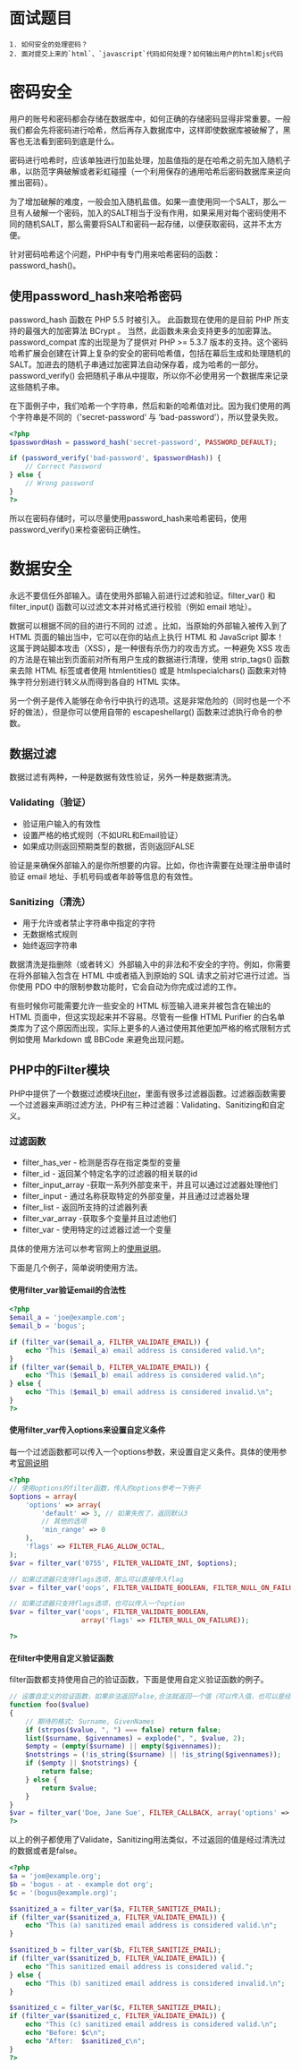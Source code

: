# 面试题目
```
1. 如何安全的处理密码？
2. 面对提交上来的`html`、`javascript`代码如何处理？如何输出用户的html和js代码
```
# 密码安全

用户的账号和密码都会存储在数据库中，如何正确的存储密码显得非常重要。一般我们都会先将密码进行哈希，然后再存入数据库中，这样即使数据库被破解了，黑客也无法看到密码到底是什么。

密码进行哈希时，应该单独进行加盐处理，加盐值指的是在哈希之前先加入随机子串，以防范字典破解或者彩虹碰撞（一个利用保存的通用哈希后密码数据库来逆向推出密码）。

为了增加破解的难度，一般会加入随机盐值。如果一直使用同一个SALT，那么一旦有人破解一个密码，加入的SALT相当于没有作用，如果采用对每个密码使用不同的随机SALT，那么需要将SALT和密码一起存储，以便获取密码，这并不太方便。

针对密码哈希这个问题，PHP中有专门用来哈希密码的函数：password_hash()。

## 使用password_hash来哈希密码

password_hash 函数在 PHP 5.5 时被引入。 此函数现在使用的是目前 PHP 所支持的最强大的加密算法 BCrypt 。 当然，此函数未来会支持更多的加密算法。 password_compat 库的出现是为了提供对 PHP >= 5.3.7 版本的支持。这个密码哈希扩展会创建在计算上复杂的安全的密码哈希值，包括在幕后生成和处理随机的 SALT。加进去的随机子串通过加密算法自动保存着，成为哈希的一部分。password_verify() 会把随机子串从中提取，所以你不必使用另一个数据库来记录这些随机子串。

在下面例子中，我们哈希一个字符串，然后和新的哈希值对比。因为我们使用的两个字符串是不同的（’secret-password’ 与 ‘bad-password’），所以登录失败。

```php
<?php
$passwordHash = password_hash('secret-password', PASSWORD_DEFAULT);

if (password_verify('bad-password', $passwordHash)) {
    // Correct Password
} else {
    // Wrong password
}
?>
```

所以在密码存储时，可以尽量使用password_hash来哈希密码，使用password_verify()来检查密码正确性。

# 数据安全
永远不要信任外部输入。请在使用外部输入前进行过滤和验证。filter_var() 和 filter_input() 函数可以过滤文本并对格式进行校验（例如 email 地址）。

数据可以根据不同的目的进行不同的 过滤 。比如，当原始的外部输入被传入到了 HTML 页面的输出当中，它可以在你的站点上执行 HTML 和 JavaScript 脚本！这属于跨站脚本攻击（XSS），是一种很有杀伤力的攻击方式。一种避免 XSS 攻击的方法是在输出到页面前对所有用户生成的数据进行清理，使用 strip_tags() 函数来去除 HTML 标签或者使用 htmlentities() 或是 htmlspecialchars() 函数来对特殊字符分别进行转义从而得到各自的 HTML 实体。

另一个例子是传入能够在命令行中执行的选项。这是非常危险的（同时也是一个不好的做法），但是你可以使用自带的 escapeshellarg() 函数来过滤执行命令的参数。


## 数据过滤
数据过滤有两种，一种是数据有效性验证，另外一种是数据清洗。

### Validating（验证）
- 验证用户输入的有效性
- 设置严格的格式规则（不如URL和Email验证）
- 如果成功则返回预期类型的数据，否则返回FALSE

验证是来确保外部输入的是你所想要的内容。比如，你也许需要在处理注册申请时验证 email 地址、手机号码或者年龄等信息的有效性。

### Sanitizing（清洗）
- 用于允许或者禁止字符串中指定的字符
- 无数据格式规则
- 始终返回字符串

数据清洗是指删除（或者转义）外部输入中的非法和不安全的字符。例如，你需要在将外部输入包含在 HTML 中或者插入到原始的 SQL 请求之前对它进行过滤。当你使用 PDO 中的限制参数功能时，它会自动为你完成过滤的工作。

有些时候你可能需要允许一些安全的 HTML 标签输入进来并被包含在输出的 HTML 页面中，但这实现起来并不容易。尽管有一些像 HTML Purifier 的白名单类库为了这个原因而出现，实际上更多的人通过使用其他更加严格的格式限制方式例如使用 Markdown 或 BBCode 来避免出现问题。

## PHP中的Filter模块

PHP中提供了一个数据过滤模块[Filter](http://php.net/manual/zh/book.filter.php)，里面有很多过滤器函数。过滤器函数需要一个过滤器来声明过滤方法，PHP有三种过滤器：Validating、Sanitizing和自定义。

### 过滤函数
- filter_has_ver - 检测是否存在指定类型的变量
- filter_id - 返回某个特定名字的过滤器的相关联的id
- filter_input_array -获取一系列外部变来干，并且可以通过过滤器处理他们
- filter_input - 通过名称获取特定的外部变量，并且通过过滤器处理
- filter_list - 返回所支持的过滤器列表
- filter_var_array -获取多个变量并且过滤他们
- filter_var - 使用特定的过滤器过滤一个变量

具体的使用方法可以参考官网上的[使用说明](http://php.net/manual/zh/ref.filter.php)。

下面是几个例子，简单说明使用方法。

#### 使用filter_var验证email的合法性
```php
<?php
$email_a = 'joe@example.com';
$email_b = 'bogus';

if (filter_var($email_a, FILTER_VALIDATE_EMAIL)) {
    echo "This ($email_a) email address is considered valid.\n";
}
if (filter_var($email_b, FILTER_VALIDATE_EMAIL)) {
    echo "This ($email_b) email address is considered valid.\n";
} else {
    echo "This ($email_b) email address is considered invalid.\n";
}
?>
```
#### 使用filter_var传入options来设置自定义条件
每一个过滤函数都可以传入一个options参数，来设置自定义条件。具体的使用参考[官网说明](http://php.net/manual/zh/function.filter-var.php)
```php
<?php
// 使用options的filter函数，传入的options参考一下例子
$options = array(
    'options' => array(
        'default' => 3, // 如果失败了，返回默认3
        // 其他的选项
        'min_range' => 0
    ),
    'flags' => FILTER_FLAG_ALLOW_OCTAL,
);
$var = filter_var('0755', FILTER_VALIDATE_INT, $options);

// 如果过滤器只支持flags选项，那么可以直接传入flag
$var = filter_var('oops', FILTER_VALIDATE_BOOLEAN, FILTER_NULL_ON_FAILURE);

// 如果过滤器只支持flags选项，也可以传入一个option
$var = filter_var('oops', FILTER_VALIDATE_BOOLEAN,
                  array('flags' => FILTER_NULL_ON_FAILURE));

?>
```

#### 在filter中使用自定义验证函数
filter函数都支持使用自己的验证函数，下面是使用自定义验证函数的例子。

```php
// 设置自定义的验证函数，如果非法返回false,合法就返回一个值（可以传入值，也可以是经过清洗过后的值）
function foo($value)
{
    // 期待的格式: Surname, GivenNames
    if (strpos($value, ", ") === false) return false;
    list($surname, $givennames) = explode(", ", $value, 2);
    $empty = (empty($surname) || empty($givennames));
    $notstrings = (!is_string($surname) || !is_string($givennames));
    if ($empty || $notstrings) {
        return false;
    } else {
        return $value;
    }
}
$var = filter_var('Doe, Jane Sue', FILTER_CALLBACK, array('options' => 'foo'));
?>
```

以上的例子都使用了Validate，Sanitizing用法类似，不过返回的值是经过清洗过的数据或者是false。

```php
<?php
$a = 'joe@example.org';
$b = 'bogus - at - example dot org';
$c = '(bogus@example.org)';

$sanitized_a = filter_var($a, FILTER_SANITIZE_EMAIL);
if (filter_var($sanitized_a, FILTER_VALIDATE_EMAIL)) {
    echo "This (a) sanitized email address is considered valid.\n";
}

$sanitized_b = filter_var($b, FILTER_SANITIZE_EMAIL);
if (filter_var($sanitized_b, FILTER_VALIDATE_EMAIL)) {
    echo "This sanitized email address is considered valid.";
} else {
    echo "This (b) sanitized email address is considered invalid.\n";
}

$sanitized_c = filter_var($c, FILTER_SANITIZE_EMAIL);
if (filter_var($sanitized_c, FILTER_VALIDATE_EMAIL)) {
    echo "This (c) sanitized email address is considered valid.\n";
    echo "Before: $c\n";
    echo "After:  $sanitized_c\n";    
}
?>
```
